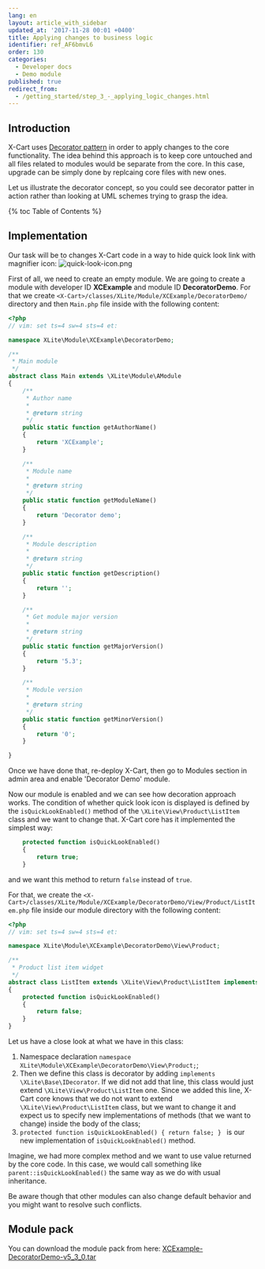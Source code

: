 ```yaml
---
lang: en
layout: article_with_sidebar
updated_at: '2017-11-28 00:01 +0400'
title: Applying changes to business logic
identifier: ref_AF6bmvL6
order: 130
categories:
  - Developer docs
  - Demo module
published: true
redirect_from:
  - /getting_started/step_3_-_applying_logic_changes.html
---
```

## Introduction

X-Cart uses [Decorator pattern](https://en.wikipedia.org/wiki/Decorator_pattern) in order to apply changes to the core functionality. The idea behind this approach is to keep core untouched and all files related to modules would be separate from the core. In this case, upgrade can be simply done by replcaing core files with new ones.

Let us illustrate the decorator concept, so you could see decorator patter in action rather than looking at UML schemes trying to grasp the idea.

{% toc Table of Contents %}

## Implementation

Our task will be to changes X-Cart code in a way to hide quick look link with magnifier icon:
![quick-look-icon.png]({{site.baseurl}}/attachments/ref_I9L2KZJN/quick-look-icon.png)

First of all, we need to create an empty module. We are going to create a module with developer ID **XCExample** and module ID **DecoratorDemo**. For that we create `<X-Cart>/classes/XLite/Module/XCExample/DecoratorDemo/` directory and then `Main.php` file inside with the following content:

```php
<?php
// vim: set ts=4 sw=4 sts=4 et:

namespace XLite\Module\XCExample\DecoratorDemo;

/**
 * Main module
 */
abstract class Main extends \XLite\Module\AModule
{
    /**
     * Author name
     *
     * @return string
     */
    public static function getAuthorName()
    {
        return 'XCExample';
    }

    /**
     * Module name
     *
     * @return string
     */
    public static function getModuleName()
    {
        return 'Decorator demo';
    }

    /**
     * Module description
     *
     * @return string
     */
    public static function getDescription()
    {
        return '';
    }

    /**
     * Get module major version
     *
     * @return string
     */
    public static function getMajorVersion()
    {
        return '5.3';
    }

    /**
     * Module version
     *
     * @return string
     */
    public static function getMinorVersion()
    {
        return '0';
    }

}
```

Once we have done that, re-deploy X-Cart, then go to Modules section in admin area and enable 'Decorator Demo' module.

Now our module is enabled and we can see how decoration approach works. The condition of whether quick look icon is displayed is defined by the `isQuickLookEnabled()` method of the `\XLite\View\Product\ListItem` class and we want to change that. X-Cart core has it implemented the simplest way:

```php
    protected function isQuickLookEnabled()
    {
        return true;
    }
```

and we want this method to return `false` instead of `true`.

For that, we create the `<X-Cart>/classes/XLite/Module/XCExample/DecoratorDemo/View/Product/ListItem.php` file inside our module directory with the following content:

```php
<?php
// vim: set ts=4 sw=4 sts=4 et:

namespace XLite\Module\XCExample\DecoratorDemo\View\Product;

/**
 * Product list item widget
 */
abstract class ListItem extends \XLite\View\Product\ListItem implements \XLite\Base\IDecorator
{
    protected function isQuickLookEnabled()
    {
        return false;
    }    
}
```

Let us have a close look at what we have in this class:

1. Namespace declaration `namespace XLite\Module\XCExample\DecoratorDemo\View\Product;`;
2. Then we define this class is decorator by adding `implements \XLite\Base\IDecorator`. If we did not add that line, this class would just extend `\XLite\View\Product\ListItem` one. Since we added this line, X-Cart core knows that we do not want to extend `\XLite\View\Product\ListItem` class, but we want to change it and expect us to specify new implementations of methods (that we want to change) inside the body of the class;
3. `protected function isQuickLookEnabled() { return false; } ` is our new implementation of `isQuickLookEnabled()` method.

Imagine, we had more complex method and we want to use value returned by the core code. In this case, we would call something like `parent::isQuickLookEnabled()` the same way as we do with usual inheritance.

Be aware though that other modules can also change default behavior and you might want to resolve such conflicts.

## Module pack

You can download the module pack from here: [XCExample-DecoratorDemo-v5_3_0.tar]({{site.baseurl}}/attachments/modules/XCExample-DecoratorDemo-v5_3_0.tar)
